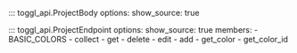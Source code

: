 ::: toggl_api.ProjectBody
    options:
        show_source: true

::: toggl_api.ProjectEndpoint
    options:
        show_source: true
        members:
            - BASIC_COLORS
            - collect
            - get
            - delete
            - edit
            - add
            - get_color
            - get_color_id
